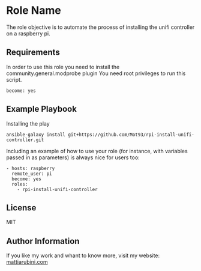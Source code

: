 Role Name
=========

The role objective is to automate the process of installing the unifi controller on a raspberry pi.

Requirements
------------

In order to use this role you need to install the community.general.modprobe plugin
You need root privileges to run this script.

    become: yes


Example Playbook
----------------

Installing the play

    ansible-galaxy install git+https://github.com/Mot93/rpi-install-unifi-controller.git

Including an example of how to use your role (for instance, with variables passed in as parameters) is always nice for users too:

    - hosts: raspberry
      remote_user: pi
      become: yes
      roles:
        - rpi-install-unifi-controller

License
-------

MIT

Author Information
------------------

If you like my work and whant to know more, visit my website:
[mattiarubini.com](https://www.mattiarubini.com)
